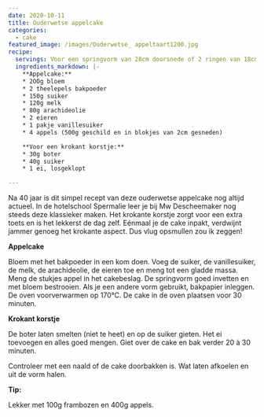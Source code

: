 ```yaml
---
date: 2020-10-11
title: Ouderwetse appelcake
categories:
  - cake
featured_image: /images/Ouderwetse_ appeltaart1200.jpg
recipe:
  servings: Voor een springvorm van 28cm doorsnede of 2 ringen van 18cm doorsnede en minimum 3cm hoog
  ingredients_markdown: |-
    **Appelcake:**
    * 2OOg bloem
    * 2 theelepels bakpoeder
    * 150g suiker
    * 120g melk
    * 80g arachideolie
    * 2 eieren
    * 1 pakje vanillesuiker
    * 4 appels (500g geschild en in blokjes van 2cm gesneden)
    **Voor een krokant korstje:**
    * 30g boter
    * 40g suiker
    * 1 ei, losgeklopt

---
```

Na 40 jaar is dit simpel recept van deze ouderwetse appelcake nog altijd actueel.
In de hotelschool Spermalie leer je bij Mw Descheemaker nog steeds deze klassieker maken.
Het krokante korstje zorgt voor een extra toets en is het lekkerst de dag zelf.
Eénmaal je de cake inpakt, verdwijnt jammer genoeg het krokante aspect.
Dus vlug opsmullen zou ik zeggen!


<!--more-->

**Appelcake**

Bloem met het bakpoeder in een kom doen. Voeg de suiker, de vanillesuiker, de melk, de arachideolie, de eieren toe en meng tot een gladde massa.
Meng de stukjes appel in het cakebeslag.
De springvorm goed invetten en met bloem bestrooien.
Als je een andere vorm gebruikt, bakpapier inleggen.
De oven voorverwarmen op 170°C.
De cake in de oven plaatsen voor 30 minuten.


**Krokant korstje**

De boter laten smelten (niet te heet) en op de suiker gieten.
Het ei toevoegen en alles goed mengen.
Giet over de cake en bak verder 20 à 30 minuten.

Controleer met een naald of de cake doorbakken is.
Wat laten afkoelen en uit de vorm halen.

<b>Tip: </b>

Lekker met 100g frambozen en 400g appels.
